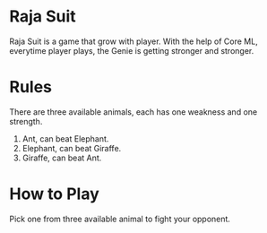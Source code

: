 # Raja Suit

Raja Suit is a game that grow with player. With the help of Core ML, everytime player plays, the Genie is getting stronger and stronger.

# Rules

There are three available animals, each has one weakness and one strength.

1. Ant, can beat Elephant.
2. Elephant, can beat Giraffe.
3. Giraffe, can beat Ant.

# How to Play

Pick one from three available animal to fight your opponent.